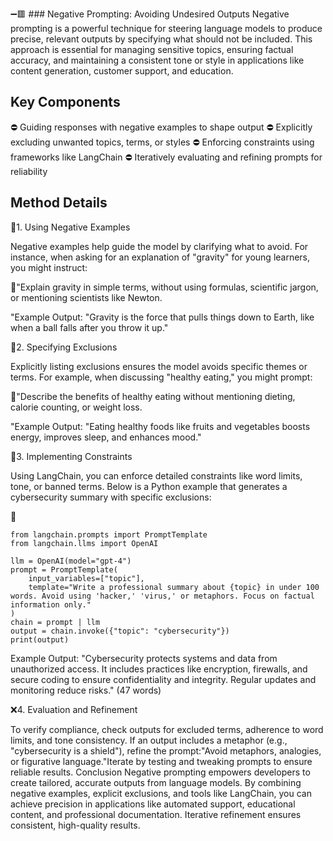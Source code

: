 ➖🟥 ### Negative Prompting: Avoiding Undesired Outputs
Negative prompting is a powerful technique for steering language models to produce precise, relevant outputs by specifying what should not be included. This approach is essential for managing sensitive topics, ensuring factual accuracy, and maintaining a consistent tone or style in applications like content generation, customer support, and education.



## Key Components

⛔ Guiding responses with negative examples to shape output
⛔ Explicitly excluding unwanted topics, terms, or styles
⛔ Enforcing constraints using frameworks like LangChain
⛔ Iteratively evaluating and refining prompts for reliability



## Method Details
🔞1. Using Negative Examples


Negative examples help guide the model by clarifying what to avoid. For instance, when asking for an explanation of "gravity" for young learners, you might instruct:


📛"Explain gravity in simple terms, without using formulas, scientific jargon, or mentioning scientists like Newton.

"Example Output: "Gravity is the force that pulls things down to Earth, like when a ball falls after you throw it up."


🚫2. Specifying Exclusions


Explicitly listing exclusions ensures the model avoids specific themes or terms. For example, when discussing "healthy eating," you might prompt:


📛"Describe the benefits of healthy eating without mentioning dieting, calorie counting, or weight loss.

"Example Output: "Eating healthy foods like fruits and vegetables boosts energy, improves sleep, and enhances mood."


🛑3. Implementing Constraints


Using LangChain, you can enforce detailed constraints like word limits, tone, or banned terms. Below is a Python example that generates a cybersecurity summary with specific exclusions:

📛
```
from langchain.prompts import PromptTemplate
from langchain.llms import OpenAI

llm = OpenAI(model="gpt-4")
prompt = PromptTemplate(
    input_variables=["topic"],
    template="Write a professional summary about {topic} in under 100 words. Avoid using 'hacker,' 'virus,' or metaphors. Focus on factual information only."
)
chain = prompt | llm
output = chain.invoke({"topic": "cybersecurity"})
print(output)
```


Example Output: "Cybersecurity protects systems and data from unauthorized access. It includes practices like encryption, firewalls, and secure coding to ensure confidentiality and integrity. Regular updates and monitoring reduce risks." (47 words)


❌4. Evaluation and Refinement


To verify compliance, check outputs for excluded terms, adherence to word limits, and tone consistency. If an output includes a metaphor (e.g., "cybersecurity is a shield"), refine the prompt:"Avoid metaphors, analogies, or figurative language."Iterate by testing and tweaking prompts to ensure reliable results.
Conclusion
Negative prompting empowers developers to create tailored, accurate outputs from language models. By combining negative examples, explicit exclusions, and tools like LangChain, you can achieve precision in applications like automated support, educational content, and professional documentation. Iterative refinement ensures consistent, high-quality results.
